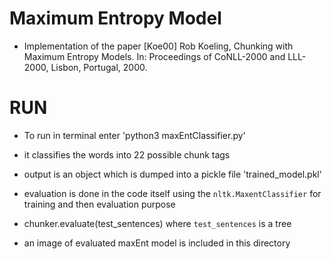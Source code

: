 # Maximum Entropy Model

- Implementation of the paper [Koe00]
Rob Koeling, Chunking with Maximum Entropy Models. In: Proceedings of
CoNLL-2000 and LLL-2000, Lisbon, Portugal, 2000.


# RUN 


- To run in terminal enter 'python3 maxEntClassifier.py'

- it classifies the words into 22 possible chunk tags

- output is an object which is dumped into a pickle file 'trained_model.pkl'

- evaluation is done in the code itself using the `nltk.MaxentClassifier` for training and then evaluation purpose

- chunker.evaluate(test_sentences) where `test_sentences` is a tree

- an image of evaluated maxEnt model is included in this directory